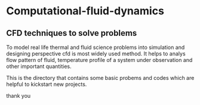# Computational-fluid-dynamics
## CFD techniques to solve problems

To model real life thermal and fluid science problems into simulation and designing perspective cfd is most widely used method. It helps to analys flow pattern of fluid, temperature profile of a system under observation and other important quantities.

This is the directory that contains some basic probems and codes which are helpful to kickstart new projects.

thank you
